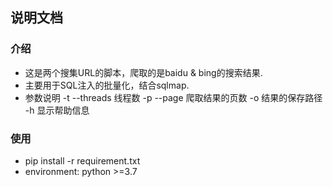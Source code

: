 ## 说明文档 ##
### 介绍
* 这是两个搜集URL的脚本，爬取的是baidu & bing的搜索结果.
* 主要用于SQL注入的批量化，结合sqlmap.
* 参数说明
    -t  --threads  线程数
    -p  --page     爬取结果的页数
    -o             结果的保存路径
    -h             显示帮助信息     

### 使用
- pip install -r requirement.txt
- environment: python >=3.7
